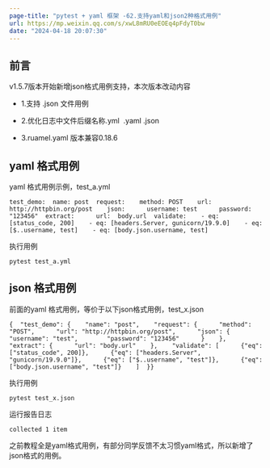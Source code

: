 ```yaml
---
page-title: "pytest + yaml 框架 -62.支持yaml和json2种格式用例"
url: https://mp.weixin.qq.com/s/xwL8mRU0eEOEq4pFdyT0bw
date: "2024-04-18 20:07:30"
---
```

## 前言

v1.5.7版本开始新增json格式用例支持，本次版本改动内容

-   1.支持 .json 文件用例
    
-   2.优化日志中文件后缀名称.yml  .yaml .json
    
-   3.ruamel.yaml 版本兼容0.18.6
    

## yaml 格式用例

yaml 格式用例示例，test\_a.yml

```
test_demo:  name: post  request:    method: POST    url: http://httpbin.org/post    json:      username: test      password: "123456"  extract:      url:  body.url  validate:    - eq: [status_code, 200]    - eq: [headers.Server, gunicorn/19.9.0]    - eq: [$..username, test]    - eq: [body.json.username, test]
```

执行用例

```
pytest test_a.yml
```

## json 格式用例

前面的yaml 格式用例，等价于以下json格式用例，test\_x.json

```
{  "test_demo": {    "name": "post",    "request": {      "method": "POST",      "url": "http://httpbin.org/post",      "json": {        "username": "test",        "password": "123456"      }    },    "extract": {      "url": "body.url"    },    "validate": [      {"eq": ["status_code", 200]},      {"eq": ["headers.Server", "gunicorn/19.9.0"]},      {"eq": ["$..username", "test"]},      {"eq": ["body.json.username", "test"]}    ]  }}
```

执行用例

```
pytest test_x.json
```

运行报告日志

```
collected 1 item                                                                                                   
```

之前教程全是yaml格式用例，有部分同学反馈不太习惯yaml格式，所以新增了json格式的用例。